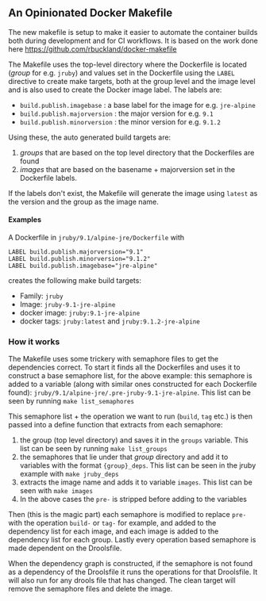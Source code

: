 ## An Opinionated Docker Makefile
The new makefile is setup to make it easier to automate the container builds both during development and for CI workflows. It is based on the work done here https://github.com/rbuckland/docker-makefile

The Makefile uses the top-level directory where the Dockerfile is located (_group_ for e.g. `jruby`) and values set in the Dockerfile using the `LABEL` directive to create make targets, both at the group level and the image level and is also used to create the Docker image label. The labels are:
- `build.publish.imagebase` : a base label for the image for e.g. `jre-alpine`
- `build.publish.majorversion` : the major version for e.g. `9.1`
- `build.publish.minorversion` : the minor version for e.g. `9.1.2`

Using these, the auto generated build targets are:
1. _groups_ that are based on the top level directory that the Dockerfiles are found
2. _images_ that are based on the basename + majorversion set in the Dockerfile labels.

If the labels don't exist, the Makefile will generate the image using `latest` as the version and the group as the image name.

#### Examples
A Dockerfile in `jruby/9.1/alpine-jre/Dockerfile` with
```
LABEL build.publish.majorversion="9.1"
LABEL build.publish.minorversion="9.1.2"
LABEL build.publish.imagebase="jre-alpine"
```
creates the following make build targets:
- Family: `jruby`
- Image: `jruby-9.1-jre-alpine`
- docker image: `jruby:9.1-jre-alpine`
- docker tags: `jruby:latest` and `jruby:9.1.2-jre-alpine`

### How it works
The Makefile uses some trickery with semaphore files to get the dependencies correct. To start it finds all the Dockerfiles and uses it to construct a base semaphore list, for the above example:
this semaphore is added to a variable (along with similar ones constructed for each Dockerfile found): `jruby/9.1/alpine-jre/.pre-jruby-9.1-jre-alpine`. This list can be seen by running `make list_semaphores`

This semaphore list + the operation we want to run (`build`, `tag` etc.) is then passed into a define function that extracts from each semaphore:
1. the group (top level directory) and saves it in the `groups` variable. This list can be seen by running `make list_groups`
2. the semaphores that lie under that _group_ directory and add it to variables with the format `{group}_deps`. This list can be seen in the jruby example with `make jruby_deps`
3. extracts the image name and adds it to variable `images`. This list can be seen with `make images`
4. In the above cases the `pre-` is stripped before adding to the variables

Then (this is the magic part) each semaphore is modified to replace `pre-` with the operation `build-` or `tag-` for example, and added to the dependency list for each image, and each image is added to the dependency list for each group. Lastly every operation based semaphore is made dependent on the Droolsfile.

When the dependency graph is constructed, if the semaphore is not found as a dependency of the Droolsfile it runs the operations for that Droolsfile. It will also run for any drools file that has changed. The clean target will remove the semaphore files and delete the image.
